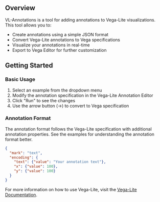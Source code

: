 ## Overview
VL-Annotations is a tool for adding annotations to Vega-Lite visualizations. This tool allows you to:
- Create annotations using a simple JSON format
- Convert Vega-Lite annotations to Vega specifications
- Visualize your annotations in real-time
- Export to Vega Editor for further customization

## Getting Started

### Basic Usage
1. Select an example from the dropdown menu
2. Modify the annotation specification in the Vega-Lite Annotation Editor
3. Click "Run" to see the changes
4. Use the arrow button (→) to convert to Vega specification

### Annotation Format
The annotation format follows the Vega-Lite specification with additional annotation properties. See the examples for understanding the annotation format better.

```json
{
  "mark": "text",
  "encoding": {
    "text": {"value": "Your annotation text"},
    "x": {"value": 100},
    "y": {"value": 100}
  }
}
```

For more information on how to use Vega-Lite, visit the [Vega-Lite Documentation](https://vega.github.io/vega-lite/docs/).